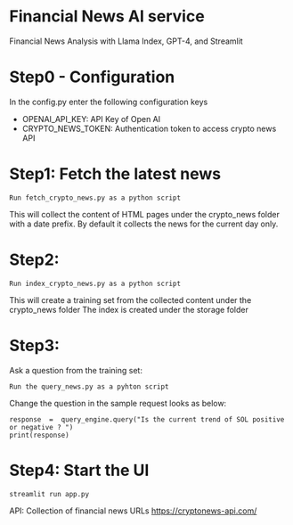 
# Financial News AI service

Financial News Analysis with Llama Index, GPT-4, and Streamlit

# Step0 - Configuration
In the config.py enter the following configuration keys
 - OPENAI_API_KEY: API Key of Open AI
 - CRYPTO_NEWS_TOKEN: Authentication token to access crypto news API

# Step1: Fetch the latest news
```
Run fetch_crypto_news.py as a python script
```
This will collect the content of HTML pages under the crypto_news folder with a date prefix.
By default it collects the news for the current day only.

# Step2:
```
Run index_crypto_news.py as a python script
```  
This will create a training set from the collected content under the crypto_news folder
The index is created under the storage folder

# Step3: 
Ask a question from the training set: 
```
Run the query_news.py as a pyhton script
```

Change the question in the sample request looks as below: 
```
response  =  query_engine.query("Is the current trend of SOL positive or negative ? ")
print(response)
```

# Step4: Start the UI
```
streamlit run app.py
```

API: Collection of financial news URLs
https://cryptonews-api.com/